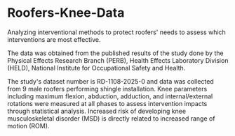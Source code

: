 # Roofers-Knee-Data
Analyzing interventional methods to protect roofers' needs to assess which interventions are most effective. 

The data was obtained from the published results of the study done by the Physical Effects Research Branch (PERB), Health Effects Laboratory Division (HELD), National Institute for Occupational Safety and Health.

The study's dataset number is RD-1108-2025-0 and data was collected from 9 male roofers performing shingle installation. Knee parameters including maximum flexion, abduction, adduction, and internal/external rotations were measured at all phases to assess intervention impacts through statistical analysis. Increased risk of developing knee musculoskeletal disorder (MSD) is directly related to increased range of motion (ROM).
